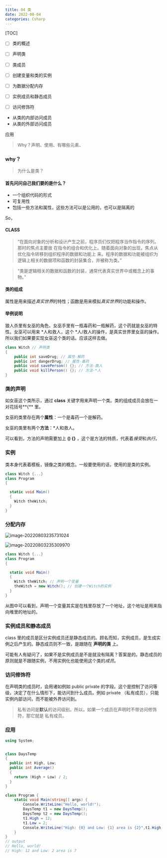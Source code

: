```yaml
---
title: 04 类
date: 2022-08-04
categories: Csharp
---
```


[TOC]

- [ ] 类的概述

- [ ] 声明类

- [ ] 类成员

- [ ] 创建变量和类的实例

- [ ] 为数据分配内存

- [ ] 实例成员和静态成员

- [ ] 访问修饰符


- 从类的内部访问成员
- 从类的外部访问成员

应用

> Why？声明、使用、有哪些元素、

### why？

> 为什么是类？

#### 首先问问自己我们要的是什么？

- 一个组织代码的形式
- 可复用性
- 包括一些方法和属性，这些方法可以是公用的，也可以是隔离的

So，

#### CLASS

> “在面向对象的分析和设计产生之前，程序员们仅把程序当作指令的序列。那时的焦点主要放
> 在指令的组合和优化上。随着面向对象的出现，焦点从优化指令转移到组织程序的数据和功能上
> 来。程序的数据和功能被组织为逻辑上相关的数据项和函数的封装集合，并被称为类。”

> “类是逻辑相关的数据和函数的封装，通常代表真实世界中或概念上的事物。”

#### 类的组成

属性是用来描述*真实世界*的特性；函数是用来模拟*真实世界*的功能和操作。

#### 举例说明

狼人杀里有女巫的角色，女巫手里有一瓶毒药和一瓶解药，这个药就是女巫的特性。女巫可以用来 *人和救人，这个 *人/救人的操作，是真实世界里女巫的操作。所以我们如果要实现女巫这个类的话。应该这样去做。

```c#
class Witch // 声明类
{
	public int saveDrug; // 属性-解药
	public int dangerDrug; // 属性-毒药
	public void savePerson() {}; // 方法-救人
	public void killPerson() {}; // 方法-*人
}
```

### 类的声明

如女巫这个类所示，通过 **class** 关键字用来声明一个类。类的组成成员会放在一对花括号**{** 里。

女巫的类里存在两个**属性**：一个是毒药一个是解药。

女巫的类里有两个**方法**：\*人和救人。

可以看到，方法的声明需要加上 **() {}** ，这个是方法的特质，代表着*接受*和*执行*。

### 实例

类本身代表着模板，镜像之类的概念。一般要使用的话，使用的是类的实例。

```c#
class Witch {...}
class Program
{

  static void Main()
  {
    Witch theWitch;
  }
}
```

### 分配内存

![image-20220803235731024](https://cdn.jsdelivr.net/gh/xuchao996/gallary@main/imgs/image-20220803235731024.png)

![image-20220803235309970](https://cdn.jsdelivr.net/gh/xuchao996/gallary@main/imgs/image-20220803235309970.png)

```c#
class Witch {...}
class Program
{

  static void Main()
  {
    Witch theWitch; // 声明一个变量
    theWitch = new Witch(); // 创建一个Witch的实例
  }
}
```

从图中可以看到，声明一个变量其实是在栈里存放了一个地址，这个地址是用来指向堆里的地址的。

### 实例成员和静态成员

class 里的成员是区分实例成员还是静态成员的。顾名而知，实例成员，是生成实例之后产生的。静态成员则不一致，是跟随在 **声明的类** 上。

可能有人有疑问了，如果不是实例成员是不是就没有隔离？答案是的。静态成员的原则就是不跟随实例，不用实例化也能使用这个类的*成员*。

### 访问修饰符

在声明类的成员时，会用诸如例如 public private 的字段。这个是控制了访问等级，决定了在什么情形下，能访问到什么成员。例如 private （私有成员），只能实例内部访问，而不能被外界访问到。

> 私有访问是**默认**的访问级别，所以，如果一个成员在声明时不带访问修饰符，那它就是
> 私有成员。

### 应用

```c#
using System;


class DaysTemp
{
  public int High, Low;
  public int Average()
  {
    return (High + Low) / 2;
  }
}

class Program {
    static void Main(string[] args) {
        Console.WriteLine("Hello, world!");
        DaysTemp t1 = new DaysTemp();
        DaysTemp t2 = new DaysTemp();
        t1.High = 12;
        t1.Low = 2;
        Console.WriteLine("High: {0} and Low: {1} area is {2}",t1.High, t1.Low, t1.Average());
    }
}
// output
// Hello, world!
// High: 12 and Low: 2 area is 7

```
